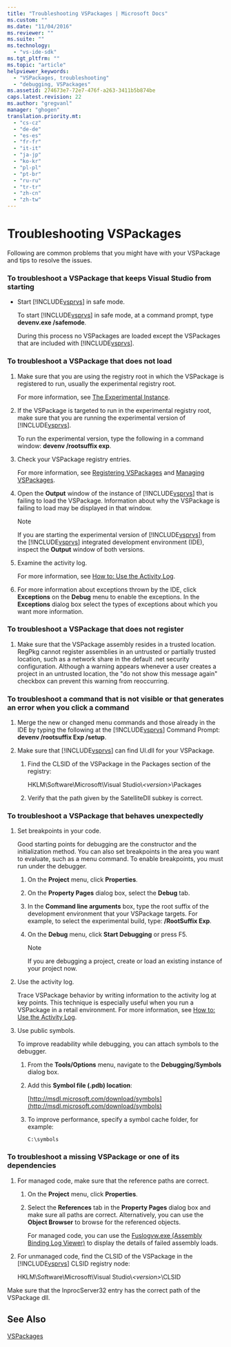```yaml
---
title: "Troubleshooting VSPackages | Microsoft Docs"
ms.custom: ""
ms.date: "11/04/2016"
ms.reviewer: ""
ms.suite: ""
ms.technology: 
  - "vs-ide-sdk"
ms.tgt_pltfrm: ""
ms.topic: "article"
helpviewer_keywords: 
  - "VSPackages, troubleshooting"
  - "debugging, VSPackages"
ms.assetid: 274673e7-72e7-476f-a263-3411b5b874be
caps.latest.revision: 22
ms.author: "gregvanl"
manager: "ghogen"
translation.priority.mt: 
  - "cs-cz"
  - "de-de"
  - "es-es"
  - "fr-fr"
  - "it-it"
  - "ja-jp"
  - "ko-kr"
  - "pl-pl"
  - "pt-br"
  - "ru-ru"
  - "tr-tr"
  - "zh-cn"
  - "zh-tw"
---
```

# Troubleshooting VSPackages
Following are common problems that you might have with your VSPackage and tips to resolve the issues.  
  
### To troubleshoot a VSPackage that keeps Visual Studio from starting  
  
-   Start [!INCLUDE[vsprvs](../code-quality/includes/vsprvs_md.md)] in safe mode.  
  
     To start [!INCLUDE[vsprvs](../code-quality/includes/vsprvs_md.md)] in safe mode, at a command prompt, type **devenv.exe /safemode**.  
  
     During this process no VSPackages are loaded except the VSPackages that are included with [!INCLUDE[vsprvs](../code-quality/includes/vsprvs_md.md)].  
  
### To troubleshoot a VSPackage that does not load  
  
1.  Make sure that you are using the registry root in which the VSPackage is registered to run, usually the experimental registry root.  
  
     For more information, see [The Experimental Instance](../extensibility/the-experimental-instance.md).  
  
2.  If the VSPackage is targeted to run in the experimental registry root, make sure that you are running the experimental version of [!INCLUDE[vsprvs](../code-quality/includes/vsprvs_md.md)].  
  
     To run the experimental version, type the following in a command window: **devenv /rootsuffix exp**.  
  
3.  Check your VSPackage registry entries.  
  
     For more information, see [Registering VSPackages](http://msdn.microsoft.com/en-us/31e6050f-1457-4849-944a-a3c36b76f3dd) and [Managing VSPackages](../extensibility/managing-vspackages.md).  
  
4.  Open the **Output** window of the instance of [!INCLUDE[vsprvs](../code-quality/includes/vsprvs_md.md)] that is failing to load the VSPackage. Information about why the VSPackage is failing to load may be displayed in that window.  
  
    > [!NOTE]
    >  If you are starting the experimental version of [!INCLUDE[vsprvs](../code-quality/includes/vsprvs_md.md)] from the [!INCLUDE[vsprvs](../code-quality/includes/vsprvs_md.md)] integrated development environment (IDE), inspect the **Output** window of both versions.  
  
5.  Examine the activity log.  
  
     For more information, see [How to: Use the Activity Log](../extensibility/how-to-use-the-activity-log.md).  
  
6.  For more information about exceptions thrown by the IDE, click **Exceptions** on the **Debug** menu to enable the exceptions. In the **Exceptions** dialog box select the types of exceptions about which you want more information.  
  
### To troubleshoot a VSPackage that does not register  
  
1.  Make sure that the VSPackage assembly resides in a trusted location. RegPkg cannot register assemblies in an untrusted or partially trusted location, such as a network share in the default .net security configuration. Although a warning appears whenever a user creates a project in an untrusted location, the "do not show this message again" checkbox can prevent this warning from reoccurring.  
  
### To troubleshoot a command that is not visible or that generates an error when you click a command  
  
1.  Merge the new or changed menu commands and those already in the IDE by typing the following at the [!INCLUDE[vsprvs](../code-quality/includes/vsprvs_md.md)] Command Prompt: **devenv /rootsuffix Exp /setup**.  
  
2.  Make sure that [!INCLUDE[vsprvs](../code-quality/includes/vsprvs_md.md)] can find UI.dll for your VSPackage.  
  
    1.  Find the CLSID of the VSPackage in the Packages section of the registry:  
  
         HKLM\Software\Microsoft\Visual Studio\\*\<version>*\Packages  
  
    2.  Verify that the path given by the SatelliteDll subkey is correct.  
  
### To troubleshoot a VSPackage that behaves unexpectedly  
  
1.  Set breakpoints in your code.  
  
     Good starting points for debugging are the constructor and the initialization method. You can also set breakpoints in the area you want to evaluate, such as a menu command. To enable breakpoints, you must run under the debugger.  
  
    1.  On the **Project** menu, click **Properties**.  
  
    2.  On the **Property Pages** dialog box, select the **Debug** tab.  
  
    3.  In the **Command line arguments** box, type the root suffix of the development environment that your VSPackage targets. For example, to select the experimental build, type: **/RootSuffix Exp**.  
  
    4.  On the **Debug** menu, click **Start Debugging** or press F5.  
  
        > [!NOTE]
        >  If you are debugging a project, create or load an existing instance of your project now.  
  
2.  Use the activity log.  
  
     Trace VSPackage behavior by writing information to the activity log at key points. This technique is especially useful when you run a VSPackage in a retail environment. For more information, see [How to: Use the Activity Log](../extensibility/how-to-use-the-activity-log.md).  
  
3.  Use public symbols.  
  
     To improve readability while debugging, you can attach symbols to the debugger.  
  
    1.  From the **Tools/Options** menu, navigate to the **Debugging/Symbols** dialog box.  
  
    2.  Add this **Symbol file (.pdb) location**:  
  
         [http://msdl.microsoft.com/download/symbols](http://msdl.microsoft.com/download/symbols)  
  
    3.  To improve performance, specify a symbol cache folder, for example:  
  
        ```  
        C:\symbols  
        ```  
  
### To troubleshoot a missing VSPackage or one of its dependencies  
  
1.  For managed code, make sure that the reference paths are correct.  
  
    1.  On the **Project** menu, click **Properties**.  
  
    2.  Select the **References** tab in the **Property Pages** dialog box and make sure all paths are correct. Alternatively, you can use the **Object Browser** to browse for the referenced objects.  
  
         For managed code, you can use the [Fuslogvw.exe (Assembly Binding Log Viewer)](../Topic/Fuslogvw.exe%20\(Assembly%20Binding%20Log%20Viewer\).md) to display the details of failed assembly loads.  
  
2.  For unmanaged code, find the CLSID of the VSPackage in the [!INCLUDE[vsprvs](../code-quality/includes/vsprvs_md.md)] CLSID registry node:  
  
     HKLM\Software\Microsoft\Visual Studio\\*\<version>*\CLSID  
  
 Make sure that the InprocServer32 entry has the correct path of the VSPackage dll.  
  
## See Also  
 [VSPackages](../extensibility/internals/vspackages.md)
